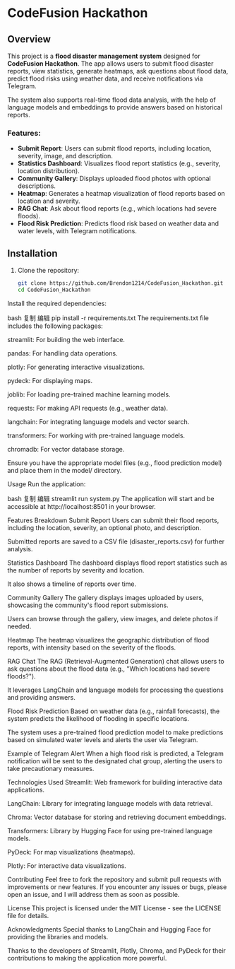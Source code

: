 # CodeFusion Hackathon

## Overview

This project is a **flood disaster management system** designed for **CodeFusion Hackathon**. The app allows users to submit flood disaster reports, view statistics, generate heatmaps, ask questions about flood data, predict flood risks using weather data, and receive notifications via Telegram. 

The system also supports real-time flood data analysis, with the help of language models and embeddings to provide answers based on historical reports.

### Features:

- **Submit Report**: Users can submit flood reports, including location, severity, image, and description.
- **Statistics Dashboard**: Visualizes flood report statistics (e.g., severity, location distribution).
- **Community Gallery**: Displays uploaded flood photos with optional descriptions.
- **Heatmap**: Generates a heatmap visualization of flood reports based on location and severity.
- **RAG Chat**: Ask about flood reports (e.g., which locations had severe floods).
- **Flood Risk Prediction**: Predicts flood risk based on weather data and water levels, with Telegram notifications.
  
## Installation

1. Clone the repository:
   ```bash
   git clone https://github.com/Brendon1214/CodeFusion_Hackathon.git
   cd CodeFusion_Hackathon

Install the required dependencies:

bash
复制
编辑
pip install -r requirements.txt
The requirements.txt file includes the following packages:

streamlit: For building the web interface.

pandas: For handling data operations.

plotly: For generating interactive visualizations.

pydeck: For displaying maps.

joblib: For loading pre-trained machine learning models.

requests: For making API requests (e.g., weather data).

langchain: For integrating language models and vector search.

transformers: For working with pre-trained language models.

chromadb: For vector database storage.

Ensure you have the appropriate model files (e.g., flood prediction model) and place them in the model/ directory.

Usage
Run the application:

bash
复制
编辑
streamlit run system.py
The application will start and be accessible at http://localhost:8501 in your browser.

Features Breakdown
Submit Report
Users can submit their flood reports, including the location, severity, an optional photo, and description.

Submitted reports are saved to a CSV file (disaster_reports.csv) for further analysis.

Statistics Dashboard
The dashboard displays flood report statistics such as the number of reports by severity and location.

It also shows a timeline of reports over time.

Community Gallery
The gallery displays images uploaded by users, showcasing the community's flood report submissions.

Users can browse through the gallery, view images, and delete photos if needed.

Heatmap
The heatmap visualizes the geographic distribution of flood reports, with intensity based on the severity of the floods.

RAG Chat
The RAG (Retrieval-Augmented Generation) chat allows users to ask questions about the flood data (e.g., "Which locations had severe floods?").

It leverages LangChain and language models for processing the questions and providing answers.

Flood Risk Prediction
Based on weather data (e.g., rainfall forecasts), the system predicts the likelihood of flooding in specific locations.

The system uses a pre-trained flood prediction model to make predictions based on simulated water levels and alerts the user via Telegram.

Example of Telegram Alert
When a high flood risk is predicted, a Telegram notification will be sent to the designated chat group, alerting the users to take precautionary measures.

Technologies Used
Streamlit: Web framework for building interactive data applications.

LangChain: Library for integrating language models with data retrieval.

Chroma: Vector database for storing and retrieving document embeddings.

Transformers: Library by Hugging Face for using pre-trained language models.

PyDeck: For map visualizations (heatmaps).

Plotly: For interactive data visualizations.

Contributing
Feel free to fork the repository and submit pull requests with improvements or new features. If you encounter any issues or bugs, please open an issue, and I will address them as soon as possible.

License
This project is licensed under the MIT License - see the LICENSE file for details.

Acknowledgments
Special thanks to LangChain and Hugging Face for providing the libraries and models.

Thanks to the developers of Streamlit, Plotly, Chroma, and PyDeck for their contributions to making the application more powerful.

